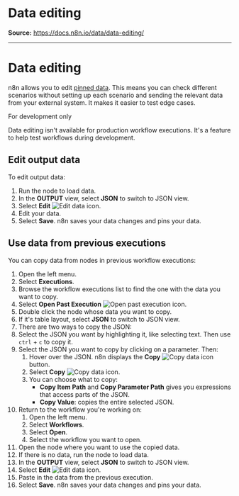 # Data editing

**Source:** https://docs.n8n.io/data/data-editing/

---

# Data editing

n8n allows you to edit [pinned data](../data-pinning/). This means you can check different scenarios without setting up each scenario and sending the relevant data from your external system. It makes it easier to test edge cases.

For development only

Data editing isn't available for production workflow executions. It's a feature to help test workflows during development.

## Edit output data

To edit output data:

1. Run the node to load data.
2. In the **OUTPUT** view, select **JSON** to switch to JSON view.
3. Select **Edit** ![Edit data icon](../../_images/data/data-pinning/edit-data.png).
4. Edit your data.
5. Select **Save**. n8n saves your data changes and pins your data.

## Use data from previous executions

You can copy data from nodes in previous workflow executions:

1. Open the left menu.
2. Select **Executions**.
3. Browse the workflow executions list to find the one with the data you want to copy.
4. Select **Open Past Execution** ![Open past execution icon](../../_images/data/data-pinning/open-execution.png).
5. Double click the node whose data you want to copy.
6. If it's table layout, select **JSON** to switch to JSON view.
7. There are two ways to copy the JSON:
8. Select the JSON you want by highlighting it, like selecting text. Then use `ctrl` + `c` to copy it.
9. Select the JSON you want to copy by clicking on a parameter. Then:
   1. Hover over the JSON. n8n displays the **Copy** ![Copy data icon](../../_images/data/data-pinning/copy-data.png) button.
   2. Select **Copy** ![Copy data icon](../../_images/data/data-pinning/copy-data.png).
   3. You can choose what to copy:
      - **Copy Item Path** and **Copy Parameter Path** gives you expressions that access parts of the JSON.
      - **Copy Value**: copies the entire selected JSON.
10. Return to the workflow you're working on:
    1. Open the left menu.
    2. Select **Workflows**.
    3. Select **Open**.
    4. Select the workflow you want to open.
11. Open the node where you want to use the copied data.
12. If there is no data, run the node to load data.
13. In the **OUTPUT** view, select **JSON** to switch to JSON view.
14. Select **Edit** ![Edit data icon](../../_images/data/data-pinning/edit-data.png).
15. Paste in the data from the previous execution.
16. Select **Save**. n8n saves your data changes and pins your data.
